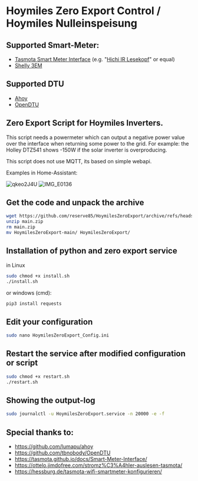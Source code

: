 # Hoymiles Zero Export Control / Hoymiles Nulleinspeisung
## Supported Smart-Meter:
- [Tasmota Smart Meter Interface](https://tasmota.github.io/docs/Smart-Meter-Interface/) (e.g. "[Hichi IR Lesekopf](https://www.ebay.de/sch/i.html?_ssn=hicbelm-8)" or equal)
- [Shelly 3EM](https://www.shelly.cloud/de/products/product-overview/shelly-3em-1)

## Supported DTU
- [Ahoy](https://github.com/lumapu/ahoy)
- [OpenDTU](https://github.com/tbnobody/OpenDTU)

## Zero Export Script for Hoymiles Inverters.
This script needs a powermeter which can output a negative power value over the interface when returning some power to the grid.
For example: the Holley DTZ541 shows -150W if the solar inverter is overproducing.

This script does not use MQTT, its based on simple webapi.

Examples in Home-Assistant:

![qkeo2J4U](https://user-images.githubusercontent.com/111107925/222456008-947bfbf1-09b3-4639-97d0-cc88c5af2a72.png)
![IMG_E0136](https://user-images.githubusercontent.com/111107925/217559535-1b530738-67bc-4c29-a6f2-9aa4addce41d.JPG)

## Get the code and unpack the archive
```sh
wget https://github.com/reserve85/HoymilesZeroExport/archive/refs/heads/main.zip
unzip main.zip
rm main.zip
mv HoymilesZeroExport-main/ HoymilesZeroExport/
```

## Installation of python and zero export service
in Linux
```sh
sudo chmod +x install.sh
./install.sh
```
or windows (cmd):
```sh
pip3 install requests
```

## Edit your configuration
```sh
sudo nano HoymilesZeroExport_Config.ini
```

## Restart the service after modified configuration or script
```sh
sudo chmod +x restart.sh
./restart.sh
```

## Showing the output-log
```sh
sudo journalctl -u HoymilesZeroExport.service -n 20000 -e -f
```

## Special thanks to:
- https://github.com/lumapu/ahoy
- https://github.com/tbnobody/OpenDTU
- https://tasmota.github.io/docs/Smart-Meter-Interface/
- https://ottelo.jimdofree.com/stromz%C3%A4hler-auslesen-tasmota/
- https://hessburg.de/tasmota-wifi-smartmeter-konfigurieren/
